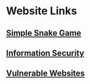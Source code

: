 # Website Links
## [Simple Snake Game](https://gusprojects008.github.io/WebsitesProjects/SnakeGame)
## [Information Security](https://gusprojects008.github.io/WebsitesProjects/InformationSecurity)
## [Vulnerable Websites](/WebsitesProjects/VulnerableWeb)
